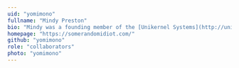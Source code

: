 ```yaml
---
uid: "yomimono"
fullname: "Mindy Preston"
bio: "Mindy was a founding member of the [Unikernel Systems](http://unikernel.com/) team and is now the principal member of Identity Function, LLC. She is a core [MirageOS](https://mirage.io/) team member and managed the release of MirageOS 3.0.  She is a proud [Outreachy](https://outreachy.gnome.org/?q=program_home&prg=7) alum and mentor."
homepage: "https://somerandomidiot.com/"
github: "yomimono"
role: "collaborators"
photo: "yomimono"
---
```

